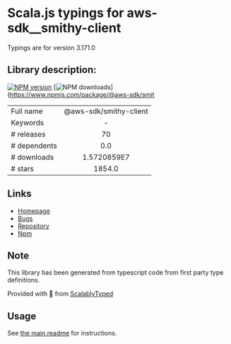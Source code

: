 
# Scala.js typings for aws-sdk__smithy-client

Typings are for version 3.171.0

## Library description:
[![NPM version](https://img.shields.io/npm/v/@aws-sdk/smithy-client/latest.svg)](https://www.npmjs.com/package/@aws-sdk/smithy-client) [![NPM downloads](https://img.shields.io/npm/dm/@aws-sdk/smithy-client.svg)](https://www.npmjs.com/package/@aws-sdk/smit

|                    |                 |
| ------------------ | :-------------: |
| Full name          | @aws-sdk/smithy-client |
| Keywords           | - |
| # releases         | 70 |
| # dependents       | 0.0 |
| # downloads        | 1.5720859E7 |
| # stars            | 1854.0 |

## Links
- [Homepage](https://github.com/aws/aws-sdk-js-v3/tree/main/packages/smithy-client)
- [Bugs](https://github.com/aws/aws-sdk-js-v3/issues)
- [Repository](https://github.com/aws/aws-sdk-js-v3)
- [Npm](https://www.npmjs.com/package/%40aws-sdk%2Fsmithy-client)
    


## Note
This library has been generated from typescript code from first party type definitions.

Provided with :purple_heart: from [ScalablyTyped](https://github.com/oyvindberg/ScalablyTyped)

## Usage
See [the main readme](../../readme.md) for instructions.


